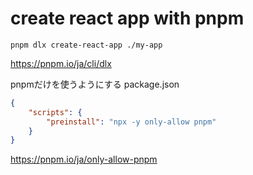 # create react app with pnpm


```shell
pnpm dlx create-react-app ./my-app
```

https://pnpm.io/ja/cli/dlx


pnpmだけを使うようにする
package.json
```json
{
    "scripts": {
        "preinstall": "npx -y only-allow pnpm"
    }
}
```

https://pnpm.io/ja/only-allow-pnpm